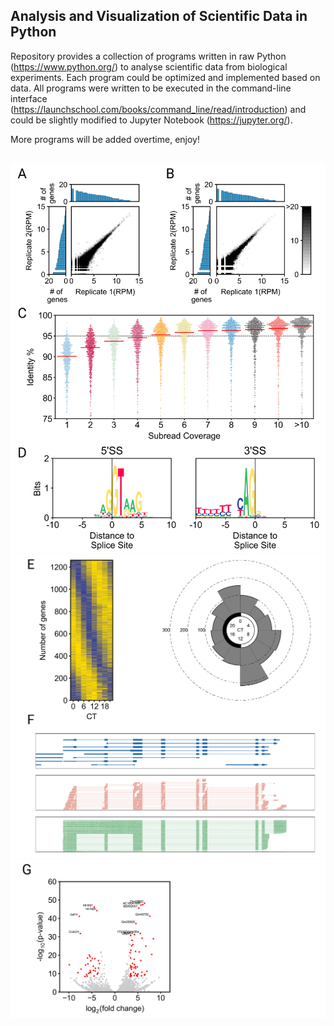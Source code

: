## Analysis and Visualization of Scientific Data in Python

Repository provides a collection of programs written in raw Python (https://www.python.org/)
to analyse scientific data from biological experiments. Each program could be optimized and 
implemented based on data. All programs were written to be executed in the command-line interface
(https://launchschool.com/books/command_line/read/introduction) and could be slightly modified to
Jupyter Notebook (https://jupyter.org/).

More programs will be added overtime, enjoy!

<br>
<img src="https://github.com/caeareva/AVSDP/blob/98d03dd6b07dc7fda3eea6641f1007225dc53259/summary_figure_1.png"
<br>
<img src="https://github.com/caeareva/AVSDP/blob/37213c6635a417a92c75d76fed55b7436af6f8f2/summary_figure_2.png"
<br>
<img src="https://github.com/caeareva/AVSDP/blob/ff168211905ba15af3ad68076a36c2f3bfe19a5f/summary_figure_3.png"
<br>
